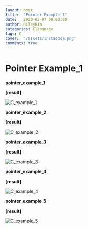 ```yaml
---
layout: post
title:  "Pointer Example_1"
date:   2020-02-07 00:00:00
author: RileyKim
categories: Clanguage
tags: C
cover:  "/assets/instacode.png"
comments: true
---
```



# Pointer Example_1



**pointer_example_1**

<script src="https://gist.github.com/RileyKim/e7900591f43bc5ca5f9a06fd3be9a1ac.js"></script>

**[result]**

![C_example_1](https://user-images.githubusercontent.com/24997255/72239268-cbd96a00-3623-11ea-89fa-4f3245f7989f.PNG)





**pointer_example_2**

<script src="https://gist.github.com/RileyKim/547fb53fc93c677de16344928dd90e1e.js"></script>

**[result]**

![C_example_2](https://user-images.githubusercontent.com/24997255/72239351-1f4bb800-3624-11ea-8952-5f1990232183.PNG)





**pointer_example_3**

<script src="https://gist.github.com/RileyKim/2302d3a956cad73753f1c9cce76a5b5b.js"></script>

**[result]**

![C_example_3](https://user-images.githubusercontent.com/24997255/72241862-46f24e80-362b-11ea-888b-d1484e73ca30.PNG)





**pointer_example_4**

<script src="https://gist.github.com/RileyKim/6e37928bea28edd1d0b2bf3c3ff79dbe.js"></script>

**[result]**

![C_example_4](https://user-images.githubusercontent.com/24997255/72305391-f1fc1a00-36b6-11ea-9dc9-85422a7543f6.PNG)



**pointer_example_5**

<script src="https://gist.github.com/RileyKim/2626cbb04bdd197aeed4277f491b3183.js"></script>

**[result]**

![C_example_5](https://user-images.githubusercontent.com/24997255/72413851-12f66500-37b4-11ea-9c29-9894525f1680.PNG)



